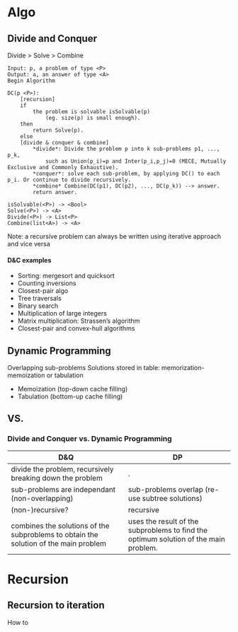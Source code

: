 # Algo

## Divide and Conquer

Divide > Solve > Combine

```
Input: p, a problem of type <P>
Output: a, an answer of type <A>
Begin Algorithm

DC(p <P>):
    [recursion]
    if
        the problem is solvable isSolvable(p)
            (eg. size(p) is small enough).
    then
        return Solve(p).
    else
    [divide & conquer & combine]
        *divide*: Divide the problem p into k sub-problems p1, ..., p_k,
            such as Union(p_i)=p and Inter(p_i,p_j)=0 (MECE, Mutually Exclusive and Commonly Exhaustive).
        *conquer*: solve each sub-problem, by applying DC() to each p_i. Or continue to divide recursively.  
        *combine* Combine(DC(p1), DC(p2), ..., DC(p_k)) --> answer.
        return answer.

isSolvable(<P>) -> <Bool>
Solve(<P>) -> <A>
Divide(<P>) -> List<P>
Combine(list<A>) -> <A>
```
Note: a recursive problem can always be written using iterative approach and vice versa

#### D&C examples
* Sorting: mergesort and quicksort
* Counting inversions
* Closest-pair algo
* Tree traversals
* Binary search
* Multiplication of large integers
* Matrix multiplication: Strassen’s algorithm
* Closest-pair and convex-hull algorithms

## Dynamic Programming

Overlapping sub-problems
Solutions stored in table: memorization-memoization or tabulation
* Memoization (top-down cache filling)
* Tabulation (bottom-up cache filling)


## VS.

### Divide and Conquer vs. Dynamic Programming

D&Q | DP
--- | ---
divide the problem, recursively breaking down the problem | .
sub-problems are independant (non-overlapping) | sub-problems overlap (re-use subtree solutions)
(non-)recursive? | recursive
combines the solutions of the subproblems to obtain the solution of the main problem | uses the result of the subproblems to find the optimum solution of the main problem.


# Recursion

## Recursion to iteration
How to 
